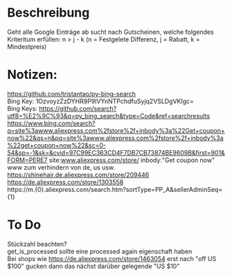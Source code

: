 # Beschreibung
Geht alle Google Einträge ab sucht nach Gutscheinen, welche folgendes Kriteritum erfüllen: n > j - k (n = Festgelete Differenz, j = Rabatt, k = Mindestpreis)

# Notizen:<br />
https://github.com/tristantao/py-bing-search<br />
Bing Key: 1OzvoyzZzDYHR9P9lVYnNTPchdfuSyjq2VSLDgVKIgc=<br />
Bing Keys: https://github.com/search?utf8=%E2%9C%93&q=py_bing_search&type=Code&ref=searchresults<br />
https://www.bing.com/search?q=site%3awww.aliexpress.com%2fstore%2f+inbody%3a%22Get+coupon+now%22&qs=n&pq=site%3awww.aliexpress.com%2fstore%2f+inbody%3a%22get+coupon+now%22&sc=0-54&sp=-1&sk=&cvid=97C99EC363CD4F7DB7CB73874BE9609B&first=901&FORM=PERE7
site:www.aliexpress.com/store/ inbody:"Get coupon now"<br />
www zum verhindern von de, us usw.<br />
https://shinehair.de.aliexpress.com/store/209446<br />
https://de.aliexpress.com/store/1303558<br />
https://m.{0}.aliexpress.com/search.htm?sortType=PP_A&sellerAdminSeq={1}<br />

# To Do
Stückzahl beachten?<br />
get_is_processed sollte eine processed again eigenschaft haben<br />
Bei shops wie https://de.aliexpress.com/store/1463054 erst nach "off US $100" gucken dann das nächst darüber gelegende "US $10"<br />